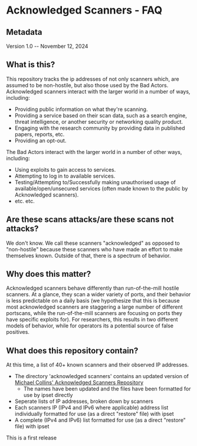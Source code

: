 # Acknowledged Scanners - FAQ

## Metadata

Version 1.0 -- November 12, 2024

## What is this? 

This repository tracks the ip addresses of not only scanners which, are assumed to be non-hostile, but also those used by the Bad Actors.  Acknowledged scanners interact with the larger world in a number of ways, including:
- Providing public information on what they're scanning.
- Providing a service based on their scan data, such as a search engine, threat intelligence, or another security or networking quality product.
- Engaging with the research community by providing data in published papers, reports, etc. 
- Providing an opt-out.

The Bad Actors interact with the larger world in a number of other ways, including:
- Using exploits to gain access to services.
- Attempting to log in to available services.
- Testing/Attempting to/Successfully making unauthorised usage of available/open/unsecured services (often made known to the public by Acknowledged scanners).
- etc. etc.

## Are these scans attacks/are these scans not attacks? 

We don't know.  We call these scanners "acknowledged" as opposed to "non-hostile" because these scanners who have made an effort to make themselves known.  Outside of that, there is a spectrum of behavior.

## Why does this matter?

Acknowledged scanners behave differently than run-of-the-mill hostile scanners.  At a glance, they scan a wider variety of ports, and their behavior is less predictable on a daily basis (we hypothesize that this is because most acknowledged scanners are staggering a large number of different portscans, while the run-of-the-mill scanners are focusing on ports they have specific exploits for).  For researchers, this results in two different models of behavior, while for operators its a potential source of false positives. 

## What does this repository contain?
At this time, a list of 40+ known scanners and their observed IP addresses.  
- The directory 'acknowledged scanners' contains an updated version of [Michael Collins' Acknowledged Scanners Repository](https://gitlab.com/mcollins_at_isi/acknowledged_scanners)
    - The names have been updated and the files have been formatted for use by ipset directly
- Seperate lists of IP addresses, broken down by scanners
- Each scanners IP (IPv4 and IPv6 where applicable) address list individually formatted for use (as a direct "restore" file) with ipset
- A complete (IPv4 and IPv6) list formatted for use (as a direct "restore" file) with ipset

This is a first release
